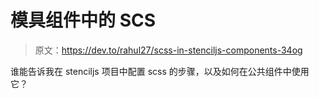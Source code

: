# 模具组件中的 SCS

> 原文：<https://dev.to/rahul27/scss-in-stenciljs-components-34og>

谁能告诉我在 stenciljs 项目中配置 scss 的步骤，以及如何在公共组件中使用它？